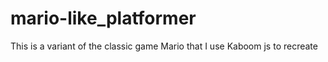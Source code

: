 # mario-like_platformer
This is a variant of the classic game Mario that I use Kaboom js to recreate

